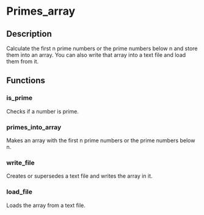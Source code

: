 # Primes_array

## Description
Calculate the first n prime numbers or the prime numbers below n and store them into an array.
You can also write that array into a text file and load them from it.

## Functions
### is_prime
  Checks if a number is prime.
### primes_into_array
  Makes an array with the first n prime numbers or the prime numbers below n.
### write_file
  Creates or supersedes a text file and writes the array in it.
### load_file
  Loads the array from a text file.
